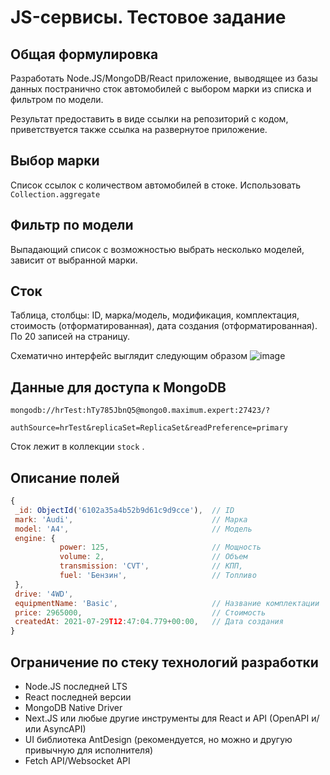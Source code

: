 # JS-сервисы. Тестовое задание

## Общая формулировка
Разработать Node.JS/MongoDB/React приложение, выводящее из базы данных постранично сток автомобилей с выбором марки из
списка и фильтром по модели.

Результат предоставить в виде ссылки на репозиторий с кодом, приветствуется также ссылка на развернутое приложение.

## Выбор марки
Список ссылок с количеством автомобилей в стоке. Использовать `Collection.aggregate`

## Фильтр по модели
Выпадающий список с возможностью выбрать несколько моделей, зависит от выбранной марки.

## Сток
Таблица, столбцы: ID, марка/модель, модификация, комплектация, стоимость (отформатированная), дата создания
(отформатированная). По 20 записей на страницу.

Схематично интерфейс выглядит следующим образом
![image](https://github.com/user-attachments/assets/5105189b-206e-41a3-82f9-b8769cc06b15)

## Данные для доступа к MongoDB
`mongodb://hrTest:hTy785JbnQ5@mongo0.maximum.expert:27423/?`

`authSource=hrTest&replicaSet=ReplicaSet&readPreference=primary`

Сток лежит в коллекции `stock` .

## Описание полей
```javascript
{
 _id: ObjectId('6102a35a4b52b9d61c9d9cce'),  // ID
 mark: 'Audi',                               // Марка
 model: 'A4',                                // Модель
 engine: {
           power: 125,                       // Мощность
           volume: 2,                        // Объем
           transmission: 'CVT',              // КПП,
           fuel: 'Бензин',                   // Топливо
 },
 drive: '4WD',
 equipmentName: 'Basic',                     // Название комплектации
 price: 2965000,                             // Стоимость
 createdAt: 2021-07-29T12:47:04.779+00:00,   // Дата создания
}
```

## Ограничение по стеку технологий разработки
* Node.JS последней LTS
* React последней версии
* MongoDB Native Driver
* Next.JS или любые другие инструменты для React и API (OpenAPI и/или AsyncAPI)
* UI библиотека AntDesign (рекомендуется, но можно и другую привычную для исполнителя)
* Fetch API/Websocket API
